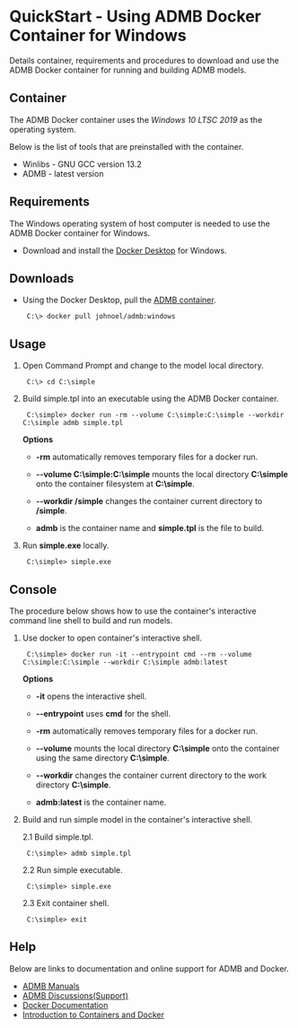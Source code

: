 QuickStart - Using ADMB Docker Container for Windows
====================================================

Details container, requirements and procedures to download and use the ADMB Docker container for running and building ADMB models.

Container
---------

The ADMB Docker container uses the *Windows 10 LTSC 2019* as the operating system.

Below is the list of tools that are preinstalled with the container.

* Winlibs - GNU GCC version 13.2 
* ADMB - latest version

Requirements
------------

The Windows operating system of host computer is needed to use the ADMB Docker container for Windows.

* Download and install the [Docker Desktop](https://www.docker.com/products/docker-desktop/) for Windows.

Downloads
---------

* Using the Docker Desktop, pull the [ADMB container](https://hub.docker.com/r/johnoel/admb/).

       C:\> docker pull johnoel/admb:windows

Usage
-----

1. Open Command Prompt and change to the model local directory.

        C:\> cd C:\simple

2. Build simple.tpl into an executable using the ADMB Docker container.

        C:\simple> docker run -rm --volume C:\simple:C:\simple --workdir C:\simple admb simple.tpl

    **Options**

    * **-rm** automatically removes temporary files for a docker run.

    * **--volume C:\simple:C:\simple** mounts the local directory **C:\simple** onto the container filesystem at **C:\simple**.

    * **--workdir /simple** changes the container current directory to **/simple**. 

    * **admb** is the container name and **simple.tpl** is the file to build.

3. Run **simple.exe** locally.

        C:\simple> simple.exe

Console
-------

The procedure below shows how to use the container's interactive command line shell to build and run models.

1. Use docker to open container's interactive shell.

        C:\simple> docker run -it --entrypoint cmd --rm --volume C:\simple:C:\simple --workdir C:\simple admb:latest

    **Options**

    * **-it** opens the interactive shell.

    * **--entrypoint** uses **cmd** for the shell.

    * **-rm** automatically removes temporary files for a docker run.

    * **--volume** mounts the local directory **C:\simple** onto the container using the same directory **C:\simple**.

    * **--workdir** changes the container current directory to the work directory **C:\simple**. 

    * **admb:latest** is the container name.

2. Build and run simple model in the container's interactive shell.
    
      2.1 Build simple.tpl.

        C:\simple> admb simple.tpl

      2.2 Run simple executable.

        C:\simple> simple.exe

      2.3 Exit container shell.

        C:\simple> exit

Help
----

Below are links to documentation and online support for ADMB and Docker.

* [ADMB Manuals](https://www.admb-project.org/docs/manuals/)
* [ADMB Discussions(Support)](https://github.com/admb-project/admb/discussions)
* [Docker Documentation](https://docs.docker.com/)
* [Introduction to Containers and Docker](https://learn.microsoft.com/en-us/dotnet/architecture/microservices/container-docker-introduction/)
